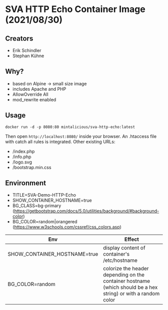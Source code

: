 # SVA HTTP Echo Container Image (2021/08/30)

## Creators
* Erik Schindler
* Stephan Kühne

## Why?
* based on Alpine -> small size image
* includes Apache and PHP
* AllowOverride All
* mod_rewrite enabled

## Usage
```
docker run -d -p 8080:80 mintalicious/sva-http-echo:latest
```
Then open `http://localhost:8080/` inside your browser.
An .htaccess file with catch all rules is integrated.
Other existing URLs:
* /index.php
* /info.php
* /logo.svg
* /bootstrap.min.css

## Environment
* TITLE=SVA-Demo-HTTP-Echo
* SHOW_CONTAINER_HOSTNAME=true
* BG_CLASS=bg-primary (https://getbootstrap.com/docs/5.0/utilities/background/#background-color)
* BG_COLOR=random|orangered (https://www.w3schools.com/cssref/css_colors.asp)

|Env|Effect|
|---|------|
|SHOW_CONTAINER_HOSTNAME=true|display content of container's /etc/hostname|
|BG_COLOR=random|colorize the header depending on the container hostname (which should be a hex string) or with a random color|
